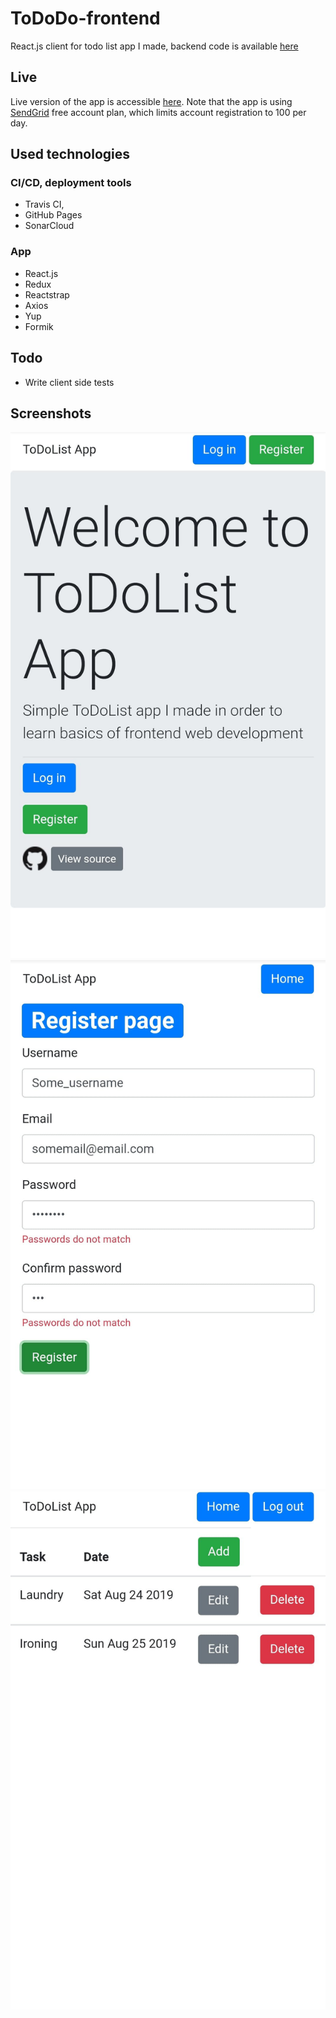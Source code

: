 # ToDoDo-frontend
React.js client for todo list app I made, backend code is available [here](https://github.com/szymenn/ToDoDo-backend) 
## Live
Live version of the app is accessible [here](https://szymenn.github.io/ToDoDo-frontend/). 
Note that the app is using [SendGrid](https://sendgrid.com/pricing/) free account plan, which limits account registration to 100 per day.
## Used technologies
### CI/CD, deployment tools
- Travis CI,
- GitHub Pages
- SonarCloud
### App
- React.js
- Redux
- Reactstrap
- Axios
- Yup
- Formik
## Todo
- Write client side tests
## Screenshots
<img src="https://github.com/szymenn/ToDoDo/blob/master/screenshots/ToDoDoHome.png" />
<img src="https://github.com/szymenn/ToDoDo/blob/master/screenshots/ToDoDoRegister.png" />
<img src="https://github.com/szymenn/ToDoDo/blob/master/screenshots/ToDoDoToDos.png" />
